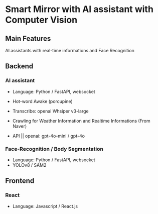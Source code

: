 # Smart Mirror with AI assistant with Computer Vision

## Main Features
AI assistants with real-time informations
and Face Recognition

## Backend
### AI assistant
- Language: Python / FastAPI, websocket
- Hot-word Awake (porcupine)
- Transcribe: openai Whsiper v3-large
- Crawling for Weather Information and Realtime Informations (From Naver)

- API || openai: gpt-4o-mini / gpt-4o

### Face-Recognition / Body Segmentation
- Language: Python / FastAPI, websocket
- YOLOv8 / SAM2 

## Frontend
### React
- Language: Javascript / React.js
  
